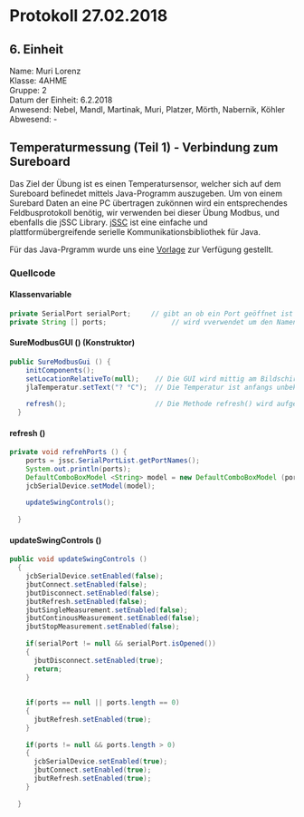 # Protokoll 27.02.2018
## 6. Einheit

Name: Muri Lorenz <br>
Klasse: 4AHME <br>
Gruppe: 2 <br>
Datum der Einheit: 6.2.2018 <br>
Anwesend: Nebel, Mandl, Martinak, Muri, Platzer, Mörth, Nabernik, Köhler<br>
Abwesend: - <br>

## Temperaturmessung (Teil 1) - Verbindung zum Sureboard
Das Ziel der Übung ist es einen Temperatursensor, welcher sich auf dem Sureboard befinedet mittels Java-Programm auszugeben.
Um von einem Surebard Daten an eine PC übertragen zukönnen wird ein entsprechendes Feldbusprotokoll benötig, wir verwenden bei dieser Übung Modbus, und ebenfalls die jSSC Library. [jSSC](https://github.com/scream3r/java-simple-serial-connector) ist eine einfache und plattformübergreifende serielle Kommunikationsbibliothek für Java. 

Für das Java-Prgramm wurde uns eine [Vorlage](https://github.com/HTLMechatronics/m14-la1-sx/blob/murlom14/murlom14/sx-la1-25c2c67.tar.gz) zur Verfügung gestellt.

### Quellcode

#### Klassenvariable
```java
private SerialPort serialPort;     // gibt an ob ein Port geöffnet ist
private String [] ports;                // wird vverwendet um den Namen eines Ports zu "speichern"
```
#### SureModbusGUI () (Konstruktor)
```java
public SureModbusGui () {
    initComponents();
    setLocationRelativeTo(null);    // Die GUI wird mittig am Bildschirmm ausgegeben
    jlaTemperatur.setText("? °C");  // Die Temperatur ist anfangs unbekannt (noch nicht mit Sureboard verbunden) 
    
    refresh();                      // Die Methode refresh() wird aufgerufen
  }
```
#### refresh ()
```java
private void refrehPorts () {
    ports = jssc.SerialPortList.getPortNames();                                 // der Portname wird in ports geschreiben
    System.out.println(ports);                                                  // gibt ports aus
    DefaultComboBoxModel <String> model = new DefaultComboBoxModel (ports)      // neues Model erzeugt
    jcbSerialDevice.setModel(model);                                            // Model wird gesetzt 
    
    updateSwingControls();                                                      // Die Methode updateSwingControls() wird aufgerufen
    
  }
```

#### updateSwingControls ()
```java
public void updateSwingControls ()
  {
    jcbSerialDevice.setEnabled(false);
    jbutConnect.setEnabled(false);
    jbutDisconnect.setEnabled(false);
    jbutRefresh.setEnabled(false);
    jbutSingleMeasurement.setEnabled(false);
    jbutContinousMeasurement.setEnabled(false);
    jbutStopMeasurement.setEnabled(false);
    
    if(serialPort != null && serialPort.isOpened())
    {
      jbutDisconnect.setEnabled(true);
      return;
    }
    
    
    if(ports == null || ports.length == 0)
    {
      jbutRefresh.setEnabled(true);
    }
    
    if(ports != null && ports.length > 0)
    {
      jcbSerialDevice.setEnabled(true);
      jbutConnect.setEnabled(true);
      jbutRefresh.setEnabled(true);
    }
    
  }
```











